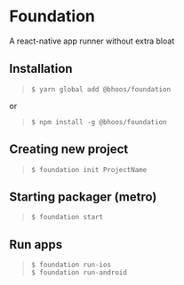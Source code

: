 # Foundation
A react-native app runner without extra bloat

## Installation
> `$ yarn global add @bhoos/foundation`

or  
> `$ npm install -g @bhoos/foundation`

## Creating new project
> `$ foundation init ProjectName`

## Starting packager (metro)
> `$ foundation start`

## Run apps
> `$ foundation run-ios`  
> `$ foundation run-android`
